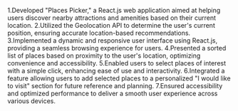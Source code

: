1.Developed "Places Picker," a React.js web application aimed at helping users discover nearby attractions and amenities based on their current location.
2.Utilized the Geolocation API to determine the user's current position, ensuring accurate location-based recommendations.
3.Implemented a dynamic and responsive user interface using React.js, providing a seamless browsing experience for users.
4.Presented a sorted list of places based on proximity to the user's location, optimizing convenience and accessibility.
5.Enabled users to select places of interest with a simple click, enhancing ease of use and interactivity.
6.Integrated a feature allowing users to add selected places to a personalized "I would like to visit" section for future reference and planning.
7.Ensured accessibility and optimized performance to deliver a smooth user experience across various devices.
